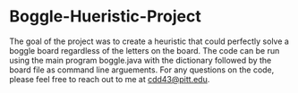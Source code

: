 # Boggle-Hueristic-Project
The goal of the project was to create a heuristic that could perfectly solve a boggle board regardless of the letters on the board. The code can be run using the main program boggle.java with the dictionary followed by the board file as command line arguements. For any questions on the code, please feel free to reach out to me at cdd43@pitt.edu.
